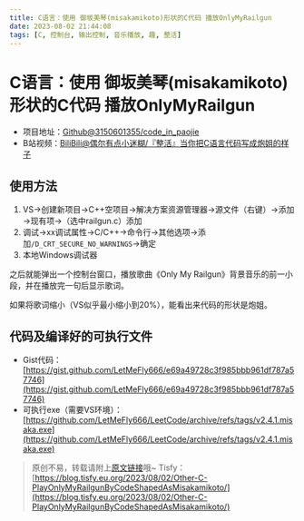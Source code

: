 ```yaml
---
title: C语言：使用 御坂美琴(misakamikoto)形状的C代码 播放OnlyMyRailgun
date: 2023-08-02 21:44:08
tags: [C, 控制台, 输出控制, 音乐播放, 趣, 整活]
---
```


# C语言：使用 御坂美琴(misakamikoto)形状的C代码 播放OnlyMyRailgun

+ 项目地址：[Github@3150601355/code_in_paojie](https://github.com/3150601355/code_in_paojie)
+ B站视频：[BiliBili@偶尔有点小迷糊/『整活』当你把C语言代码写成炮姐的样子](https://www.bilibili.com/video/BV1N54y1o7m9/)

## 使用方法

1. VS→创建新项目→C++空项目→解决方案资源管理器→源文件（右键）→添加→现有项→（选中railgun.c）添加
2. 调试→xx调试属性→C/C++→命令行→其他选项→添加```/D_CRT_SECURE_NO_WARNINGS```→确定
3. 本地Windows调试器

之后就能弹出一个控制台窗口，播放歌曲《Only My Railgun》背景音乐的前一小段，并在播放完一句后显示歌词。

如果将歌词缩小（VS似乎最小缩小到20%），能看出来代码的形状是炮姐。

## 代码及编译好的可执行文件

+ Gist代码：[https://gist.github.com/LetMeFly666/e69a49728c3f985bbb961df787a57746](https://gist.github.com/LetMeFly666/e69a49728c3f985bbb961df787a57746)
+ 可执行exe（需要VS环境）：[https://github.com/LetMeFly666/LeetCode/archive/refs/tags/v2.4.1.misaka.exe](https://github.com/LetMeFly666/LeetCode/archive/refs/tags/v2.4.1.misaka.exe)

> 原创不易，转载请附上[原文链接](https://blog.tisfy.eu.org/2023/08/02/Other-C-PlayOnlyMyRailgunByCodeShapedAsMisakamikoto/)哦~
> Tisfy：[https://blog.tisfy.eu.org/2023/08/02/Other-C-PlayOnlyMyRailgunByCodeShapedAsMisakamikoto/](https://blog.tisfy.eu.org/2023/08/02/Other-C-PlayOnlyMyRailgunByCodeShapedAsMisakamikoto/)
